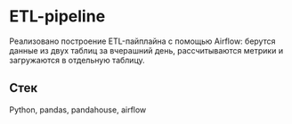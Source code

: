 # ETL-pipeline

Реализовано построение ETL-пайплайна с помощью Airflow: берутся данные из двух таблиц за вчерашний день, рассчитываются метрики и загружаются в отдельную таблицу.

## Стек

Python, pandas, pandahouse, airflow
